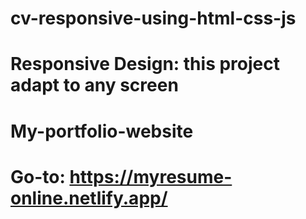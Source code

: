 # cv-responsive-using-html-css-js

# Responsive Design: this project adapt to any screen

# My-portfolio-website

# Go-to: https://myresume-online.netlify.app/
